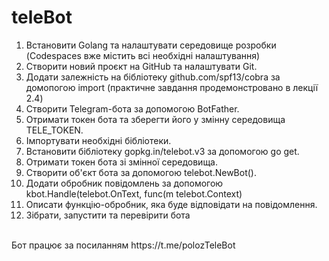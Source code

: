 # teleBot
1.  Встановити Golang та налаштувати середовище розробки (Codespaces вже містить всі необхідні налаштування)<br>
2.  Створити новий проєкт на GitHub та налаштувати Git.<br>
3.  Додати залежність на бібліотеку github.com/spf13/cobra за домопогою import (практичне завдання продемонстровано в лекції 2.4)<br>
4.  Створити Telegram-бота за допомогою BotFather.<br>
5.  Отримати токен бота та зберегти його у змінну середовища TELE_TOKEN.<br>
6.  Імпортувати необхідні бібліотеки.<br>
7.  Встановити бібліотеку gopkg.in/telebot.v3 за допомогою go get.<br>
8.  Отримати токен бота зі змінної середовища.<br>
9.  Створити об'єкт бота за допомогою telebot.NewBot().<br>
10. Додати обробник повідомлень за допомогою kbot.Handle(telebot.OnText, func(m telebot.Context)<br>
11. Описати функцію-обробник, яка буде відповідати на повідомлення.<br>
12. Зібрати, запустити та перевірити бота<br>
<br>
Бот працює за посиланням https://t.me/polozTeleBot